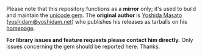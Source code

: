 Please note that this repository functions as a **mirror** only; it's used to build and maintain the [unicode gem](https://rubygems.org/gems/unicode). The **original author** is [Yoshida Masato](http://www.yoshidam.net) (yoshidam@yoshidam.net) who publishes his releases as tarballs on his [homepage](http://www.yoshidam.net/Ruby.html#unicode).

**For library issues and feature requests please contact him directly.** Only issues concerning the gem should be reported here. Thanks.
